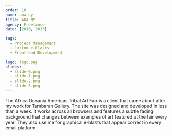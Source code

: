 ```yaml
---
order: 10
name: aoa-ny
title: AOA NY
agency: Freelance
date: [2010, 2013]

tags:
  - Project Management
  - Custom e-blasts
  - Front-end Development

logo: logo.png
slides:
  - slide-0.png
  - slide-1.png
  - slide-2.png
  - slide-3.png
---
```

The Africa Oceania Americas Tribal Art Fair is a client that came about after my work for Tambaran Gallery. The site was designed and developed in less than a week. It works across all browsers and features a subtle fading background that changes between examples of art featured at the fair every year. They also use me for graphical e-blasts that appear correct in every email platform.
